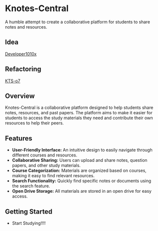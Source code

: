 # Knotes-Central

A humble attempt to create a collaborative platform for students to share notes and resources.

## Idea
[Developer1010x](https://developer1010x.github.io/PORTFOLIO/)

## Refactoring
[KTS-o7](https://kts-o7.github.io)

## Overview

Knotes-Central is a collaborative platform designed to help students share notes, resources, and past papers. The platform aims to make it easier for students to access the study materials they need and contribute their own resources to help their peers.

## Features

- **User-Friendly Interface:** An intuitive design to easily navigate through different courses and resources.
- **Collaborative Sharing:** Users can upload and share notes, question papers, and other study materials.
- **Course Categorization:** Materials are organized based on courses, making it easy to find relevant resources.
- **Search Functionality:** Quickly find specific notes or documents using the search feature.
- **Open Drive Storage:** All materials are stored in an open drive for easy access.

## Getting Started
- Start Studying!!!!
